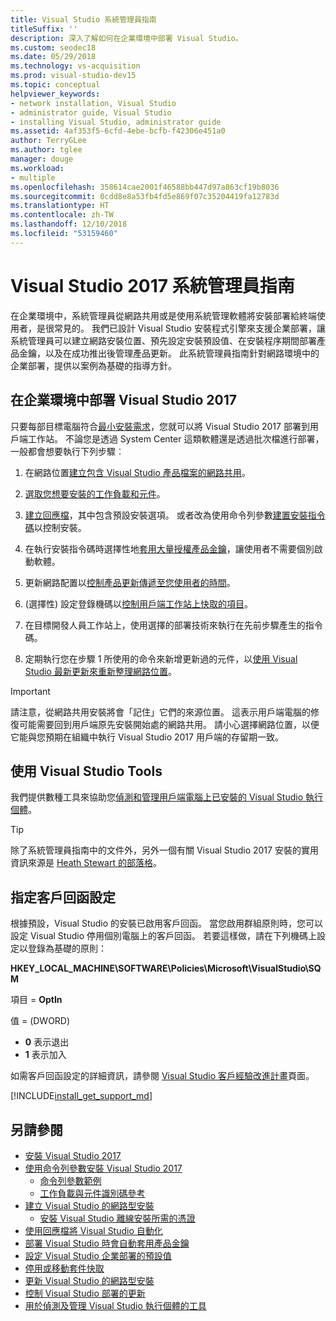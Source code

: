 ```yaml
---
title: Visual Studio 系統管理員指南
titleSuffix: ''
description: 深入了解如何在企業環境中部署 Visual Studio。
ms.custom: seodec18
ms.date: 05/29/2018
ms.technology: vs-acquisition
ms.prod: visual-studio-dev15
ms.topic: conceptual
helpviewer_keywords:
- network installation, Visual Studio
- administrator guide, Visual Studio
- installing Visual Studio, administrator guide
ms.assetid: 4af353f5-6cfd-4ebe-bcfb-f42306e451a0
author: TerryGLee
ms.author: tglee
manager: douge
ms.workload:
- multiple
ms.openlocfilehash: 358614cae2001f46588bb447d97a863cf19b8036
ms.sourcegitcommit: 0cdd8e8a53fb4fd5e869f07c35204419fa12783d
ms.translationtype: HT
ms.contentlocale: zh-TW
ms.lasthandoff: 12/10/2018
ms.locfileid: "53159460"
---
```

# <a name="visual-studio-2017-administrator-guide"></a>Visual Studio 2017 系統管理員指南

在企業環境中，系統管理員從網路共用或是使用系統管理軟體將安裝部署給終端使用者，是很常見的。 我們已設計 Visual Studio 安裝程式引擎來支援企業部署，讓系統管理員可以建立網路安裝位置、預先設定安裝預設值、在安裝程序期間部署產品金鑰，以及在成功推出後管理產品更新。 此系統管理員指南針對網路環境中的企業部署，提供以案例為基礎的指導方針。

## <a name="deploy-visual-studio-2017-in-an-enterprise-environment"></a>在企業環境中部署 Visual Studio 2017

只要每部目標電腦符合[最小安裝需求](/visualstudio/productinfo/vs2017-system-requirements-vs)，您就可以將 Visual Studio 2017 部署到用戶端工作站。 不論您是透過 System Center 這類軟體還是透過批次檔進行部署，一般都會想要執行下列步驟︰

1. 在網路位置[建立包含 Visual Studio 產品檔案的網路共用](create-a-network-installation-of-visual-studio.md)。

2. [選取您想要安裝的工作負載和元件](workload-and-component-ids.md)。

3. [建立回應檔](automated-installation-with-response-file.md)，其中包含預設安裝選項。 或者改為使用命令列參數[建置安裝指令碼](use-command-line-parameters-to-install-visual-studio.md)以控制安裝。

4. 在執行安裝指令碼時選擇性地[套用大量授權產品金鑰](automatically-apply-product-keys-when-deploying-visual-studio.md)，讓使用者不需要個別啟動軟體。

5. 更新網路配置以[控制產品更新傳遞至您使用者的時間](controlling-updates-to-visual-studio-deployments.md)。

6. (選擇性) 設定登錄機碼以[控制用戶端工作站上快取的項目](set-defaults-for-enterprise-deployments.md)。

7. 在目標開發人員工作站上，使用選擇的部署技術來執行在先前步驟產生的指令碼。

8. 定期執行您在步驟 1 所使用的命令來新增更新過的元件，以[使用 Visual Studio 最新更新來重新整理網路位置](update-a-network-installation-of-visual-studio.md)。

> [!IMPORTANT]
> 請注意，從網路共用安裝將會「記住」它們的來源位置。 這表示用戶端電腦的修復可能需要回到用戶端原先安裝開始處的網路共用。 請小心選擇網路位置，以便它能與您預期在組織中執行 Visual Studio 2017 用戶端的存留期一致。

## <a name="use-visual-studio-tools"></a>使用 Visual Studio Tools

我們提供數種工具來協助您[偵測和管理用戶端電腦上已安裝的 Visual Studio 執行個體](tools-for-managing-visual-studio-instances.md)。

> [!TIP]
> 除了系統管理員指南中的文件外，另外一個有關 Visual Studio 2017 安裝的實用資訊來源是 [Heath Stewart 的部落格](https://blogs.msdn.microsoft.com/heaths/tag/vs2017/)。

## <a name="specify-customer-feedback-settings"></a>指定客戶回函設定

根據預設，Visual Studio 的安裝已啟用客戶回函。 當您啟用群組原則時，您可以設定 Visual Studio 停用個別電腦上的客戶回函。 若要這樣做，請在下列機碼上設定以登錄為基礎的原則：

**HKEY_LOCAL_MACHINE\SOFTWARE\Policies\Microsoft\VisualStudio\SQM**

項目 = **OptIn**

值 = (DWORD)
* **0** 表示退出
* **1** 表示加入

如需客戶回函設定的詳細資訊，請參閱 [Visual Studio 客戶經驗改進計畫](../ide/visual-studio-experience-improvement-program.md)頁面。

[!INCLUDE[install_get_support_md](includes/install_get_support_md.md)]

## <a name="see-also"></a>另請參閱

* [安裝 Visual Studio 2017](install-visual-studio.md)
* [使用命令列參數安裝 Visual Studio 2017](use-command-line-parameters-to-install-visual-studio.md)
  * [命令列參數範例](command-line-parameter-examples.md)
  * [工作負載與元件識別碼參考](workload-and-component-ids.md)
* [建立 Visual Studio 的網路型安裝](create-a-network-installation-of-visual-studio.md)
  * [安裝 Visual Studio 離線安裝所需的憑證](install-certificates-for-visual-studio-offline.md)
* [使用回應檔將 Visual Studio 自動化](automated-installation-with-response-file.md)
* [部署 Visual Studio 時會自動套用產品金鑰](automatically-apply-product-keys-when-deploying-visual-studio.md)
* [設定 Visual Studio 企業部署的預設值](set-defaults-for-enterprise-deployments.md)
* [停用或移動套件快取](disable-or-move-the-package-cache.md)
* [更新 Visual Studio 的網路型安裝](update-a-network-installation-of-visual-studio.md)
* [控制 Visual Studio 部署的更新](controlling-updates-to-visual-studio-deployments.md)
* [用於偵測及管理 Visual Studio 執行個體的工具](tools-for-managing-visual-studio-instances.md)
